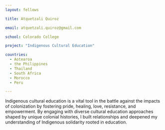 ```yaml
---
layout: fellows

title: Atquetzali Quiroz

email: atquetzali.quiroz@gmail.com

school: Colorado College

project: "Indigenous Cultural Education"

countries:
  - Aotearoa
  - the Philippines
  - Thailand
  - South Africa
  - Morocco
  - Peru

---
```


Indigenous cultural education is a vital tool in the battle against the impacts of colonization by fostering pride, healing, love, resistance, and empowerment. By engaging with diverse cultural education approaches shaped by unique colonial histories, I built relationships and deepened my understanding of Indigenous solidarity rooted in education.
